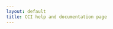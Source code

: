 ```yaml
---
layout: default
title: CCI help and documentation page
---
```


<div id="md-content" />

<script>
const imageRegex = /!\[(?<altText>.*)\]\s*\((?<imageURL>.+)\)|img\s*src="(?<imageURL1>[^"]*)"\s*alt="(?<altText1>[^"]*)" \/>|img\s*alt="(?<altText2>[^"]*)"\s*src="(?<imageURL2>[^"]*)" \/>/gm;

async function fetchMarkdownAndImages(mdUrl) {
  const baseUrl = mdUrl.substring(0, mdUrl.lastIndexOf('/') + 1);
  
  // Fetch markdown content
  const mdResponse = await fetch(mdUrl);
  const mdText = await mdResponse.text();

  // Extract image URLs using regex from search result [3]
  let images = [];
  let match;

  while ((match = imageRegex.exec(mdText)) !== null) {
    const src = match.groups.imageURL || match.groups.imageURL1 || match.groups.imageURL2;
    const absoluteUrl = new URL(src, baseUrl).href;
    images.push(absoluteUrl);
  }

  // Fetch all images in parallel
  const imageResponses = await Promise.all(
    images.map(url => fetch(url).catch(e => null))
  );

  // Create object with markdown and images
  return {
    markdown: mdText,
    baseUrl, 
    images: await Promise.all(imageResponses.map(async (res, i) => ({
      url: images[i],
      status: res ? res.status : 404,
      content: res ? await res.blob() : null
    })))
  };
}

// Usage
fetchMarkdownAndImages('https://raw.githubusercontent.com/CCI-GU-Sweden/napari-omero-downloader-cci/main/README.md')
  .then(({markdown, baseUrl, images}) => {
    console.log('Fetched images:', images);
    
    // Render markdown with resolved URLs
    const resolvedMarkdown = markdown.replace(imageRegex, (match, ...args) => {
      const groups = args.pop();
      const src = groups.imageURL || groups.imageURL1 || groups.imageURL2;
      const absoluteUrl = new URL(src, baseUrl).href;
      return match.replace(src, absoluteUrl);
    });

    document.getElementById('md-content').innerHTML = `<md>${resolvedMarkdown}</md>`;
    renderMarkdown();
  })
  .catch(console.error);
</script>
<script src='https://cdn.jsdelivr.net/gh/MarketingPipeline/Markdown-Tag/markdown-tag.js'></script>
